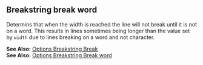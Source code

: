 ## Breakstring break word

Determins that when the width is reached the line will not break until it is not on a word. This results in lines sometimes being longer than the value set by `width` due to lines breaking on a word and not character.  

**See Also:** [Options Breakstring Break](/pages/Docs/Options/breakstring/break/)  
**See Also:** [Options Breakstring Break word](/pages/Docs/Options/breakstring/break/word/)  